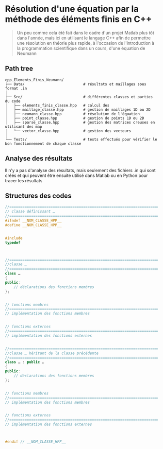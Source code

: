 # Résolution d'une équation par la méthode des éléments finis en C++
>  Un peu comme cela été fait dans le cadre d'un projet Matlab plus tôt dans l'année, mais ici en utilisant le langage C++ afin de permettre une résolution en théorie plus rapide, à l'occasion de l'introduction à la programmation scientifique dans un cours, d'une équation de Neumann

## Path tree
```
cpp_Elements_Finis_Neumann/
├── Data/                           # résultats et maillages sous format .in
│
├── Src/                            # différentes classes et parties du code 
│   ├── elements_finis_classe.hpp   # calcul des 
│   ├── maillage_classe.hpp         # gestion de maillages 1D ou 2D
│   ├── neumann_classe.hpp          # résolution de l'équation
│   ├── point_classe.hpp            # gestion de points 1D ou 2D
│   ├── sparse_classe.hpp           # gestion des matrices creuses en utilisant des map
│   └── vector_classe.hpp           # gestion des vecteurs 
│
└── Tests/                          # tests effectués pour vérifier le bon fonctionnement de chaque classe
```

## Analyse des résultats 
Il n'y a pas d'analyse des résultats, mais seulement des fichiers .in qui sont créés et qui peuvent être ensuite utilisé dans Matlab ou en Python pour tracer les résultats 

## Structures des codes 
```cpp
//==========================================================================
// classe définissant … 
//==========================================================================
#ifndef __NOM_CLASSE_HPP__
#define __NOM_CLASSE_HPP__


#include 
typedef 



//==========================================================================
//classe …
//==========================================================================
class …
{
public:
    // déclarations des fonctions membres     
};


// fonctions membres
//==========================================================================
// implémentation des fonctions membres 


// fonctions externes
//==========================================================================
// implémentation des fonctions externes 


//==========================================================================
//classe … héritant de la classe précédente
//==========================================================================
class … : public …
{
public:
    // déclarations des fonctions membres     
};


// fonctions membres
//==========================================================================
// implémentation des fonctions membres 


// fonctions externes
//==========================================================================
// implémentation des fonctions externes 



#endif // __NOM_CLASSE_HPP__
```